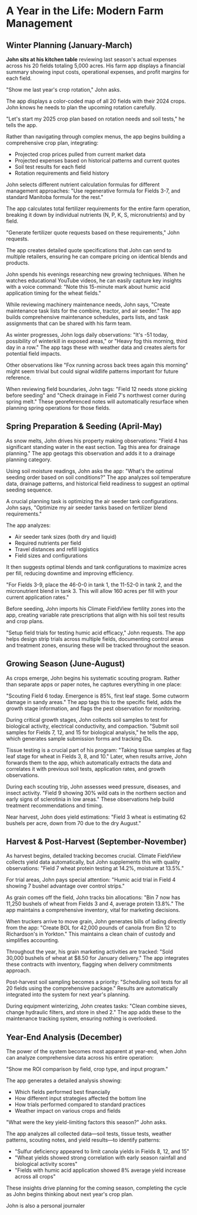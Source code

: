 # A Year in the Life: Modern Farm Management

## Winter Planning (January-March)

**John sits at his kitchen table** reviewing last season's actual expenses across his 20 fields totaling 5,000 acres. His farm app displays a financial summary showing input costs, operational expenses, and profit margins for each field.

"Show me last year's crop rotation," John asks.

The app displays a color-coded map of all 20 fields with their 2024 crops. John knows he needs to plan the upcoming rotation carefully.

"Let's start my 2025 crop plan based on rotation needs and soil tests," he tells the app.

Rather than navigating through complex menus, the app begins building a comprehensive crop plan, integrating:
- Projected crop prices pulled from current market data
- Projected expenses based on historical patterns and current quotes
- Soil test results for each field
- Rotation requirements and field history

John selects different nutrient calculation formulas for different management approaches:
"Use regenerative formula for Fields 3-7, and standard Manitoba formula for the rest."

The app calculates total fertilizer requirements for the entire farm operation, breaking it down by individual nutrients (N, P, K, S, micronutrients) and by field.

"Generate fertilizer quote requests based on these requirements," John requests.

The app creates detailed quote specifications that John can send to multiple retailers, ensuring he can compare pricing on identical blends and products.

John spends his evenings researching new growing techniques. When he watches educational YouTube videos, he can easily capture key insights with a voice command: "Note this 15-minute mark about humic acid application timing for the wheat fields."

While reviewing machinery maintenance needs, John says, "Create maintenance task lists for the combine, tractor, and air seeder." The app builds comprehensive maintenance schedules, parts lists, and task assignments that can be shared with his farm team.

As winter progresses, John logs daily observations: "It's -51 today, possibility of winterkill in exposed areas," or "Heavy fog this morning, third day in a row." The app tags these with weather data and creates alerts for potential field impacts.

Other observations like "Fox running across back trees again this morning" might seem trivial but could signal wildlife patterns important for future reference.

When reviewing field boundaries, John tags: "Field 12 needs stone picking before seeding" and "Check drainage in Field 7's northwest corner during spring melt." These georeferenced notes will automatically resurface when planning spring operations for those fields.

## Spring Preparation & Seeding (April-May)

As snow melts, John drives his property making observations: "Field 4 has significant standing water in the east section. Tag this area for drainage planning." The app geotags this observation and adds it to a drainage planning category.

Using soil moisture readings, John asks the app: "What's the optimal seeding order based on soil conditions?" The app analyzes soil temperature data, drainage patterns, and historical field readiness to suggest an optimal seeding sequence.

A crucial planning task is optimizing the air seeder tank configurations. John says, "Optimize my air seeder tanks based on fertilizer blend requirements."

The app analyzes:
- Air seeder tank sizes (both dry and liquid)
- Required nutrients per field
- Travel distances and refill logistics
- Field sizes and configurations

It then suggests optimal blends and tank configurations to maximize acres per fill, reducing downtime and improving efficiency.

"For Fields 3-9, place the 46-0-0 in tank 1, the 11-52-0 in tank 2, and the micronutrient blend in tank 3. This will allow 160 acres per fill with your current application rates."

Before seeding, John imports his Climate FieldView fertility zones into the app, creating variable rate prescriptions that align with his soil test results and crop plans.

"Setup field trials for testing humic acid efficacy," John requests. The app helps design strip trials across multiple fields, documenting control areas and treatment zones, ensuring these will be tracked throughout the season.

## Growing Season (June-August)

As crops emerge, John begins his systematic scouting program. Rather than separate apps or paper notes, he captures everything in one place:

"Scouting Field 6 today. Emergence is 85%, first leaf stage. Some cutworm damage in sandy areas." The app tags this to the specific field, adds the growth stage information, and flags the pest observation for monitoring.

During critical growth stages, John collects soil samples to test for biological activity, electrical conductivity, and compaction. "Submit soil samples for Fields 7, 12, and 15 for biological analysis," he tells the app, which generates sample submission forms and tracking IDs.

Tissue testing is a crucial part of his program: "Taking tissue samples at flag leaf stage for wheat in Fields 3, 8, and 10." Later, when results arrive, John forwards them to the app, which automatically extracts the data and correlates it with previous soil tests, application rates, and growth observations.

During each scouting trip, John assesses weed pressure, diseases, and insect activity. "Field 9 showing 30% wild oats in the northern section and early signs of sclerotinia in low areas." These observations help build treatment recommendations and timing.

Near harvest, John does yield estimations: "Field 3 wheat is estimating 62 bushels per acre, down from 70 due to the dry August."

## Harvest & Post-Harvest (September-November)

As harvest begins, detailed tracking becomes crucial. Climate FieldView collects yield data automatically, but John supplements this with quality observations: "Field 7 wheat protein testing at 14.2%, moisture at 13.5%."

For trial areas, John pays special attention: "Humic acid trial in Field 4 showing 7 bushel advantage over control strips."

As grain comes off the field, John tracks bin allocations: "Bin 7 now has 11,250 bushels of wheat from Fields 3 and 4, average protein 13.8%." The app maintains a comprehensive inventory, vital for marketing decisions.

When truckers arrive to move grain, John generates bills of lading directly from the app: "Create BOL for 42,000 pounds of canola from Bin 12 to Richardson's in Yorkton." This maintains a clean chain of custody and simplifies accounting.

Throughout the year, his grain marketing activities are tracked: "Sold 30,000 bushels of wheat at $8.50 for January delivery." The app integrates these contracts with inventory, flagging when delivery commitments approach.

Post-harvest soil sampling becomes a priority: "Scheduling soil tests for all 20 fields using the comprehensive package." Results are automatically integrated into the system for next year's planning.

During equipment winterizing, John creates tasks: "Clean combine sieves, change hydraulic filters, and store in shed 2." The app adds these to the maintenance tracking system, ensuring nothing is overlooked.

## Year-End Analysis (December)

The power of the system becomes most apparent at year-end, when John can analyze comprehensive data across his entire operation:

"Show me ROI comparison by field, crop type, and input program."

The app generates a detailed analysis showing:
- Which fields performed best financially
- How different input strategies affected the bottom line
- How trials performed compared to standard practices
- Weather impact on various crops and fields

"What were the key yield-limiting factors this season?" John asks.

The app analyzes all collected data—soil tests, tissue tests, weather patterns, scouting notes, and yield results—to identify patterns:
- "Sulfur deficiency appeared to limit canola yields in Fields 8, 12, and 15"
- "Wheat yields showed strong correlation with early season rainfall and biological activity scores"
- "Fields with humic acid application showed 8% average yield increase across all crops"

These insights drive planning for the coming season, completing the cycle as John begins thinking about next year's crop plan.

John is also a personal journaler